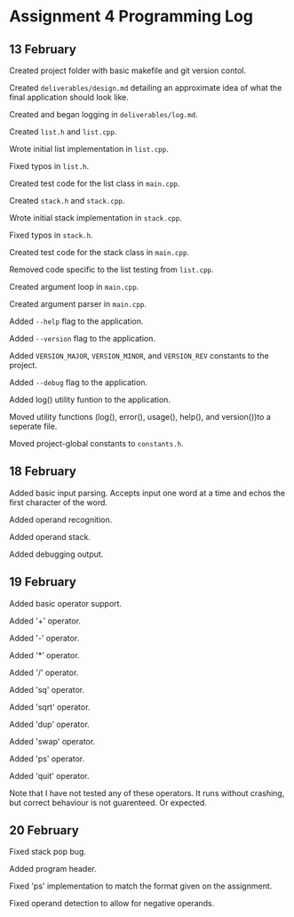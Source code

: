 Assignment 4 Programming Log
============================

13 February
-----------

Created project folder with basic makefile and git version contol.

Created `deliverables/design.md` detailing an approximate idea of
what the final application should look like.

Created and began logging in `deliverables/log.md`.

Created `list.h` and `list.cpp`.

Wrote initial list implementation in `list.cpp`.

Fixed typos in `list.h`.

Created test code for the list class in `main.cpp`.

Created `stack.h` and `stack.cpp`.

Wrote initial stack implementation in `stack.cpp`.

Fixed typos in `stack.h`.

Created test code for the stack class in `main.cpp`.

Removed code specific to the list testing from `list.cpp`.

Created argument loop in `main.cpp`.

Created argument parser in `main.cpp`.

Added `--help` flag to the application.

Added `--version` flag to the application.

Added `VERSION_MAJOR`, `VERSION_MINOR`, and `VERSION_REV` constants
to the project.

Added `--debug` flag to the application.

Added log() utility funtion to the application.

Moved utility functions (log(), error(), usage(), help(), and
version())to a seperate file.

Moved project-global constants to `constants.h`.


18 February
-----------

Added basic input parsing. Accepts input one word at a time and
echos the first character of the word.

Added operand recognition.

Added operand stack.

Added debugging output.


19 February
-----------

Added basic operator support.

Added '+' operator.

Added '-' operator.

Added '*' operator.

Added '/' operator.

Added 'sq' operator.

Added 'sqrt' operator.

Added 'dup' operator.

Added 'swap' operator.

Added 'ps' operator.

Added 'quit' operator.

Note that I have not tested any of these operators. It runs
without crashing, but correct behaviour is not guarenteed.
Or expected.


20 February
-----------

Fixed stack pop bug.

Added program header.

Fixed 'ps' implementation to match the format given on the
assignment.

Fixed operand detection to allow for negative operands.
